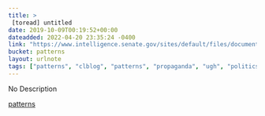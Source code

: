 ```yaml
---
title: > 
 [toread] untitled
date: 2019-10-09T00:19:52+00:00
dateadded: 2022-04-20 23:35:24 -0400
link: "https://www.intelligence.senate.gov/sites/default/files/documents/Report_Volume2.pdf"
bucket: patterns
layout: urlnote
tags: ["patterns", "clblog", "patterns", "propaganda", "ugh", "politics"]
--- 
```

No Description
 <!-- end excerpt --> 
<div class='bucket'><a class='internal-link' href='/buckets/patterns'>patterns</a></div> 
